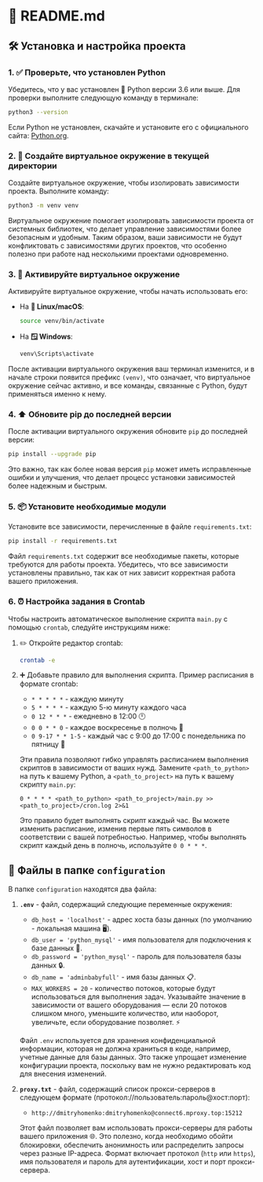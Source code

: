 # 📘 README.md

## 🛠️ Установка и настройка проекта

### 1. ✅ Проверьте, что установлен Python

Убедитесь, что у вас установлен 🐍 Python версии 3.6 или выше. Для проверки выполните следующую команду в терминале:

```sh
python3 --version
```

Если Python не установлен, скачайте и установите его с официального сайта: [Python.org](https://www.python.org/downloads/).

### 2. 🌱 Создайте виртуальное окружение в текущей директории

Создайте виртуальное окружение, чтобы изолировать зависимости проекта. Выполните команду:

```sh
python3 -m venv venv
```

Виртуальное окружение помогает изолировать зависимости проекта от системных библиотек, что делает управление зависимостями более безопасным и удобным. Таким образом, ваши зависимости не будут конфликтовать с зависимостями других проектов, что особенно полезно при работе над несколькими проектами одновременно.

### 3. 🔗 Активируйте виртуальное окружение

Активируйте виртуальное окружение, чтобы начать использовать его:

- На **🐧 Linux/macOS**:
  ```sh
  source venv/bin/activate
  ```

- На **🪟 Windows**:
  ```sh
  venv\Scripts\activate
  ```

После активации виртуального окружения ваш терминал изменится, и в начале строки появится префикс `(venv)`, что означает, что виртуальное окружение сейчас активно, и все команды, связанные с Python, будут применяться именно к нему.

### 4. ⬆️ Обновите pip до последней версии

После активации виртуального окружения обновите `pip` до последней версии:

```sh
pip install --upgrade pip
```

Это важно, так как более новая версия `pip` может иметь исправленные ошибки и улучшения, что делает процесс установки зависимостей более надежным и быстрым.

### 5. 📦 Установите необходимые модули

Установите все зависимости, перечисленные в файле `requirements.txt`:

```sh
pip install -r requirements.txt
```

Файл `requirements.txt` содержит все необходимые пакеты, которые требуются для работы проекта. Убедитесь, что все зависимости установлены правильно, так как от них зависит корректная работа вашего приложения.

### 6. ⏰ Настройка задания в Crontab

Чтобы настроить автоматическое выполнение скрипта `main.py` с помощью `crontab`, следуйте инструкциям ниже:

1. ✏️ Откройте редактор crontab:
   ```sh
   crontab -e
   ```

2. ➕ Добавьте правило для выполнения скрипта. Пример расписания в формате crontab:

   - `* * * * *` - каждую минуту
   - `5 * * * *` - каждую 5-ю минуту каждого часа
   - `0 12 * * *` - ежедневно в 12:00 🕛
   - `0 0 * * 0` - каждое воскресенье в полночь 🌙
   - `0 9-17 * * 1-5` - каждый час с 9:00 до 17:00 с понедельника по пятницу 📅

   Эти правила позволяют гибко управлять расписанием выполнения скриптов в зависимости от ваших нужд. Замените `<path_to_python>` на путь к вашему Python, а `<path_to_project>` на путь к вашему скрипту `main.py`:

   ```
   0 * * * * <path_to_python> <path_to_project>/main.py >> <path_to_project>/cron.log 2>&1
   ```

   Это правило будет выполнять скрипт каждый час. Вы можете изменить расписание, изменив первые пять символов в соответствии с вашей потребностью. Например, чтобы выполнять скрипт каждый день в полночь, используйте `0 0 * * *`.

## 📂 Файлы в папке `configuration`

В папке `configuration` находятся два файла:

1. **`.env`** - файл, содержащий следующие переменные окружения:
   - `db_host = 'localhost'` - адрес хоста базы данных (по умолчанию - локальная машина 🖥️).
   - `db_user = 'python_mysql'` - имя пользователя для подключения к базе данных 👤.
   - `db_password = 'python_mysql'` - пароль для пользователя базы данных 🔒.
   - `db_name = 'adminbabyfull'` - имя базы данных 📋.
   - `MAX_WORKERS = 20` - количество потоков, которые будут использоваться для выполнения задач. Указывайте значение в зависимости от вашего оборудования — если 20 потоков слишком много, уменьшите количество, или наоборот, увеличьте, если оборудование позволяет. ⚡

   Файл `.env` используется для хранения конфиденциальной информации, которая не должна храниться в коде, например, учетные данные для базы данных. Это также упрощает изменение конфигурации проекта, поскольку вам не нужно редактировать код для внесения изменений.

2. **`proxy.txt`** - файл, содержащий список прокси-серверов в следующем формате (протокол://пользователь:пароль@хост:порт):
   - `http://dmitryhomenko:dmitryhomenko@connect6.mproxy.top:15212`

   Этот файл позволяет вам использовать прокси-серверы для работы вашего приложения 🌐. Это полезно, когда необходимо обойти блокировки, обеспечить анонимность или распределить запросы через разные IP-адреса. Формат включает протокол (`http` или `https`), имя пользователя и пароль для аутентификации, хост и порт прокси-сервера.


